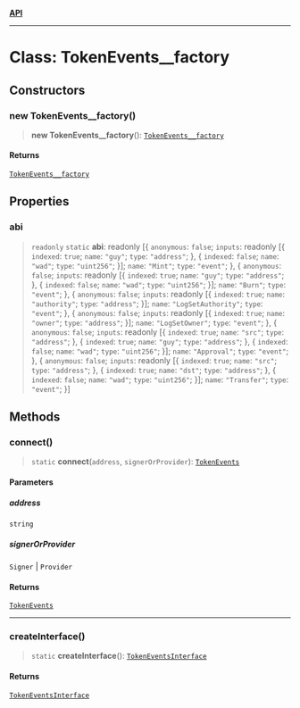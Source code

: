 [**API**](../README.md)

***

# Class: TokenEvents\_\_factory

## Constructors

### new TokenEvents\_\_factory()

> **new TokenEvents\_\_factory**(): [`TokenEvents__factory`](TokenEvents__factory.md)

#### Returns

[`TokenEvents__factory`](TokenEvents__factory.md)

## Properties

### abi

> `readonly` `static` **abi**: readonly \[\{ `anonymous`: `false`; `inputs`: readonly \[\{ `indexed`: `true`; `name`: `"guy"`; `type`: `"address"`; \}, \{ `indexed`: `false`; `name`: `"wad"`; `type`: `"uint256"`; \}\]; `name`: `"Mint"`; `type`: `"event"`; \}, \{ `anonymous`: `false`; `inputs`: readonly \[\{ `indexed`: `true`; `name`: `"guy"`; `type`: `"address"`; \}, \{ `indexed`: `false`; `name`: `"wad"`; `type`: `"uint256"`; \}\]; `name`: `"Burn"`; `type`: `"event"`; \}, \{ `anonymous`: `false`; `inputs`: readonly \[\{ `indexed`: `true`; `name`: `"authority"`; `type`: `"address"`; \}\]; `name`: `"LogSetAuthority"`; `type`: `"event"`; \}, \{ `anonymous`: `false`; `inputs`: readonly \[\{ `indexed`: `true`; `name`: `"owner"`; `type`: `"address"`; \}\]; `name`: `"LogSetOwner"`; `type`: `"event"`; \}, \{ `anonymous`: `false`; `inputs`: readonly \[\{ `indexed`: `true`; `name`: `"src"`; `type`: `"address"`; \}, \{ `indexed`: `true`; `name`: `"guy"`; `type`: `"address"`; \}, \{ `indexed`: `false`; `name`: `"wad"`; `type`: `"uint256"`; \}\]; `name`: `"Approval"`; `type`: `"event"`; \}, \{ `anonymous`: `false`; `inputs`: readonly \[\{ `indexed`: `true`; `name`: `"src"`; `type`: `"address"`; \}, \{ `indexed`: `true`; `name`: `"dst"`; `type`: `"address"`; \}, \{ `indexed`: `false`; `name`: `"wad"`; `type`: `"uint256"`; \}\]; `name`: `"Transfer"`; `type`: `"event"`; \}\]

## Methods

### connect()

> `static` **connect**(`address`, `signerOrProvider`): [`TokenEvents`](../namespaces/TokenEvents/interfaces/TokenEvents.md)

#### Parameters

##### address

`string`

##### signerOrProvider

`Signer` | `Provider`

#### Returns

[`TokenEvents`](../namespaces/TokenEvents/interfaces/TokenEvents.md)

***

### createInterface()

> `static` **createInterface**(): [`TokenEventsInterface`](../namespaces/TokenEvents/interfaces/TokenEventsInterface.md)

#### Returns

[`TokenEventsInterface`](../namespaces/TokenEvents/interfaces/TokenEventsInterface.md)
